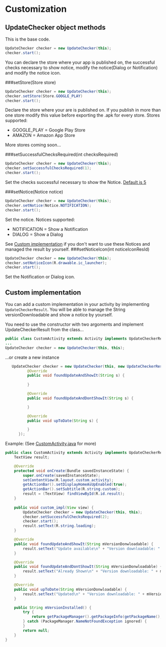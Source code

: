 # Customization 
## UpdateChecker object methods

This is the base code.
```java
UpdateChecker checker = new UpdateChecker(this);
checker.start();
```
You can declare the store where your app is published on, the successful checks necessary to show notice, modify the notice(Dialog or Notification) and modify the notice icon.

###setStore(Store store)

```java
UpdateChecker checker = new UpdateChecker(this);
checker.setStore(Store.GOOGLE_PLAY)
checker.start();
```
Declare the store where your are is published on. If you publish in more than one store modify this value before exporting the .apk for every store.
Stores supported:

* GOOGLE_PLAY = Google Play Store 
* AMAZON = Amazon App Store

More stores coming soon...

###setSuccessfulChecksRequired(int checksRequired)

```java
UpdateChecker checker = new UpdateChecker(this);
checker.setSuccessfulChecksRequired(1);
checker.start();
```
Set the checks successful necessary to show the Notice. [Default is 5](https://github.com/rampo/UpdateChecker/blob/masterd/library/src/main/java/com/rampo/updatechecker/UpdateChecker.java#L36)

###setNotice(Notice notice)

```java
UpdateChecker checker = new UpdateChecker(this);
checker.setNotice(Notice.NOTIFICATION);
checker.start();
```
Set the notice. Notices supported:

* NOTIFICATION = Show a Notification
* DIALOG = Show a Dialog

See [Custom implementation](https://github.com/rampo/UpdateChecker/blob/master/CHANGELOG.md#custom-implementation) if you don't want to use these Notices and managed the result by yourself.
###setNoticeIcon(int noticeIconResId)

```java
UpdateChecker checker = new UpdateChecker(this);
checker.setNoticeIcon(R.drawable.ic_launcher);
checker.start();
```
Set the Notification or Dialog icon.

## Custom implementation

You can add a custom implementation in your activity by implementing `UpdateCheckerResult`. You will be able to manage the String versionDownloadable and show a notice by yourself.

You need to use the constructor with two argoments and implement UpdateCheckerResult from the class...

  ```java
  public class CustomActivity extends Activity implements UpdateCheckerResult {
  ...
  UpdateChecker checker = new UpdateChecker(this, this);
  ```
  
...or create a new instance
  ```java
     UpdateChecker checker = new UpdateChecker(this, new UpdateCheckerResult() {
            @Override
            public void foundUpdateAndShowIt(String s) {
                
            }

            @Override
            public void foundUpdateAndDontShowIt(String s) {

            }

            @Override
            public void upToDate(String s) {

            }
        });
  ```

Example: (See [CustomActivity.java](https://github.com/rampo/UpdateChecker/blob/master/demo/src/main/java/com/rampo/updatechecker/demo/CustomActivity.java) for more)
```java
public class CustomActivity extends Activity implements UpdateCheckerResult {
    TextView result;

    @Override
    protected void onCreate(Bundle savedInstanceState) {
        super.onCreate(savedInstanceState);
        setContentView(R.layout.custom_activity);
        getActionBar().setDisplayHomeAsUpEnabled(true);
        getActionBar().setSubtitle(R.string.custom);
        result = (TextView) findViewById(R.id.result);
    }
    
    public void custom_impl(View view) {
        UpdateChecker checker = new UpdateChecker(this, this);
        checker.setSuccessfulChecksRequired(2);
        checker.start();
        result.setText(R.string.loading);
    }

    @Override
    public void foundUpdateAndShowIt(String mVersionDonwloadable) {
        result.setText("Update available\n" + "Version downloadable: " + mVersionDonwloadable + "\nVersion installed: " + mVersionInstalled());
    }

    @Override
    public void foundUpdateAndDontShowIt(String mVersionDonwloadable) {
        result.setText("Already Shown\n" + "Version downloadable: " + mVersionDonwloadable + "\nVersion installed: " + mVersionInstalled());
    }

    @Override
    public void upToDate(String mVersionDonwloadable) {
        result.setText("Updated\n" + "Version downloadable: " + mVersionDonwloadable + "\nVersion installed: " + mVersionInstalled());
    }

    public String mVersionInstalled() {
        try {
            return getPackageManager().getPackageInfo(getPackageName(), 0).versionName;
        } catch (PackageManager.NameNotFoundException ignored) {
        }
        return null;
    }
}
```
